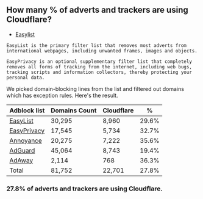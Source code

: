 ## How many % of adverts and trackers are using Cloudflare?


- [Easylist](https://web.archive.org/web/20210516110248/https://easylist.to/)
```
EasyList is the primary filter list that removes most adverts from international webpages, including unwanted frames, images and objects.

EasyPrivacy is an optional supplementary filter list that completely removes all forms of tracking from the internet, including web bugs, tracking scripts and information collectors, thereby protecting your personal data.
```


We picked domain-blocking lines from the list and filtered out domains which has exception rules.
Here's the result.


| Adblock list | Domains Count | Cloudflare | % |
| --- | --- | --- | --- |
| [EasyList](https://easylist.to/easylist/easylist.txt) | 30,295 | 8,960 | 29.6% |
| [EasyPrivacy](https://easylist.to/easylist/easyprivacy.txt) | 17,545 | 5,734 | 32.7% |
| [Annoyance](https://secure.fanboy.co.nz/fanboy-annoyance.txt) | 20,275 | 7,222 | 35.6% |
| [AdGuard](https://adguardteam.github.io/AdGuardSDNSFilter/Filters/filter.txt) | 45,064 | 8,743 | 19.4% |
| [AdAway](https://raw.githubusercontent.com/AdAway/adaway.github.io/master/hosts.txt) | 2,114 | 768 | 36.3% |
| Total | 81,752 | 22,701 | 27.8% |


### 27.8% of adverts and trackers are using Cloudflare.
